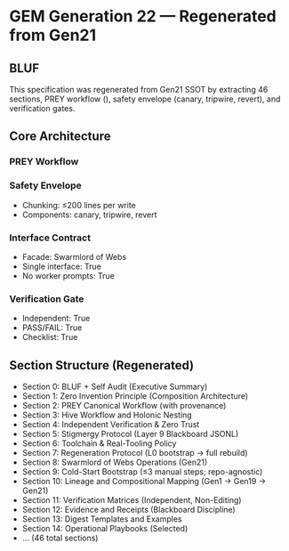 # GEM Generation 22 — Regenerated from Gen21

## BLUF
This specification was regenerated from Gen21 SSOT by extracting 46 sections,
PREY workflow (), safety envelope
(canary, tripwire, revert), and verification gates.

## Core Architecture

### PREY Workflow

### Safety Envelope
- Chunking: ≤200 lines per write
- Components: canary, tripwire, revert

### Interface Contract
- Facade: Swarmlord of Webs
- Single interface: True
- No worker prompts: True

### Verification Gate
- Independent: True
- PASS/FAIL: True
- Checklist: True

## Section Structure (Regenerated)
- Section 0: BLUF + Self Audit (Executive Summary)
- Section 1: Zero Invention Principle (Composition Architecture)
- Section 2: PREY Canonical Workflow (with provenance)
- Section 3: Hive Workflow and Holonic Nesting
- Section 4: Independent Verification & Zero Trust
- Section 5: Stigmergy Protocol (Layer 9 Blackboard JSONL)
- Section 6: Toolchain & Real-Tooling Policy
- Section 7: Regeneration Protocol (L0 bootstrap → full rebuild)
- Section 8: Swarmlord of Webs Operations (Gen21)
- Section 9: Cold-Start Bootstrap (≤3 manual steps; repo-agnostic)
- Section 10: Lineage and Compositional Mapping (Gen1 → Gen19 → Gen21)
- Section 11: Verification Matrices (Independent, Non-Editing)
- Section 12: Evidence and Receipts (Blackboard Discipline)
- Section 13: Digest Templates and Examples
- Section 14: Operational Playbooks (Selected)
- ... (46 total sections)
